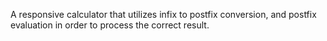 A responsive calculator that utilizes infix to postfix conversion, and postfix evaluation in order to process the correct result.